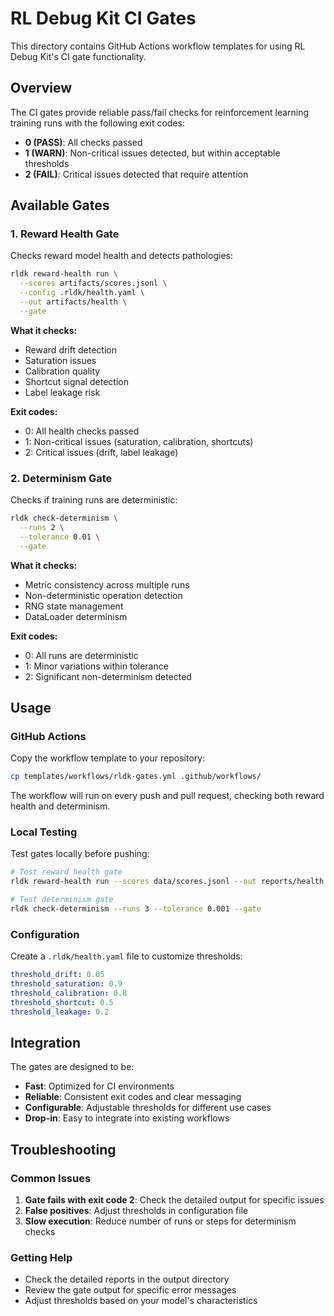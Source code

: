 # RL Debug Kit CI Gates

This directory contains GitHub Actions workflow templates for using RL Debug Kit's CI gate functionality.

## Overview

The CI gates provide reliable pass/fail checks for reinforcement learning training runs with the following exit codes:

- **0 (PASS)**: All checks passed
- **1 (WARN)**: Non-critical issues detected, but within acceptable thresholds
- **2 (FAIL)**: Critical issues detected that require attention

## Available Gates

### 1. Reward Health Gate

Checks reward model health and detects pathologies:

```bash
rldk reward-health run \
  --scores artifacts/scores.jsonl \
  --config .rldk/health.yaml \
  --out artifacts/health \
  --gate
```

**What it checks:**
- Reward drift detection
- Saturation issues
- Calibration quality
- Shortcut signal detection
- Label leakage risk

**Exit codes:**
- 0: All health checks passed
- 1: Non-critical issues (saturation, calibration, shortcuts)
- 2: Critical issues (drift, label leakage)

### 2. Determinism Gate

Checks if training runs are deterministic:

```bash
rldk check-determinism \
  --runs 2 \
  --tolerance 0.01 \
  --gate
```

**What it checks:**
- Metric consistency across multiple runs
- Non-deterministic operation detection
- RNG state management
- DataLoader determinism

**Exit codes:**
- 0: All runs are deterministic
- 1: Minor variations within tolerance
- 2: Significant non-determinism detected

## Usage

### GitHub Actions

Copy the workflow template to your repository:

```bash
cp templates/workflows/rldk-gates.yml .github/workflows/
```

The workflow will run on every push and pull request, checking both reward health and determinism.

### Local Testing

Test gates locally before pushing:

```bash
# Test reward health gate
rldk reward-health run --scores data/scores.jsonl --out reports/health --gate

# Test determinism gate
rldk check-determinism --runs 3 --tolerance 0.001 --gate
```

### Configuration

Create a `.rldk/health.yaml` file to customize thresholds:

```yaml
threshold_drift: 0.05
threshold_saturation: 0.9
threshold_calibration: 0.8
threshold_shortcut: 0.5
threshold_leakage: 0.2
```

## Integration

The gates are designed to be:

- **Fast**: Optimized for CI environments
- **Reliable**: Consistent exit codes and clear messaging
- **Configurable**: Adjustable thresholds for different use cases
- **Drop-in**: Easy to integrate into existing workflows

## Troubleshooting

### Common Issues

1. **Gate fails with exit code 2**: Check the detailed output for specific issues
2. **False positives**: Adjust thresholds in configuration file
3. **Slow execution**: Reduce number of runs or steps for determinism checks

### Getting Help

- Check the detailed reports in the output directory
- Review the gate output for specific error messages
- Adjust thresholds based on your model's characteristics